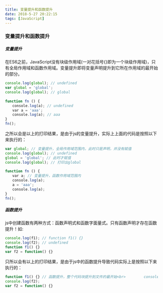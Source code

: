 ```yaml
---
title: 变量提升和函数提升
date: 2018-5-27 20:22:15
tags: [JavaScript]
---
```


### 变量提升和函数提升

##### 变量提升

在ES6之前，JavaScript没有块级作用域(一对花括号{}即为一个块级作用域)，只有全局作用域和函数作用域。变量提升即将变量声明提升到它所在作用域的最开始的部分。

<!-- more -->

```JavaScript
console.log(global); // undefined
var global = 'global';
console.log(global); // global
 
function fn () {
　　console.log(a); // undefined
　　var a = 'aaa';
　　console.log(a); // aaa
}
fn();

```

之所以会是以上的打印结果，是由于js的变量提升，实际上上面的代码是按照以下来执行的：

```JavaScript
var global; // 变量提升，全局作用域范围内，此时只是声明，并没有赋值
console.log(global); // undefined
global = 'global'; // 此时才赋值
console.log(global); // 打印出global
 
function fn () {
　　var a; // 变量提升，函数作用域范围内
　　console.log(a);
　　a = 'aaa';
　　console.log(a);
}
fn();
```

##### 函数提升

js中创建函数有两种方式：函数声明式和函数字面量式。只有函数声明才存在函数提升！如:

```JavaScript
console.log(f1); // function f1() {}   
console.log(f2); // undefined  
function f1() {}
var f2 = function() {}
```

只所以会有以上的打印结果，是由于js中的函数提升导致代码实际上是按照以下来执行的：

```JavaScript
function f1() {} // 函数提升，整个代码块提升到文件的最开始<br>　　　　　console.log(f1);   
console.log(f2);   
var f2 = function() {}
```
